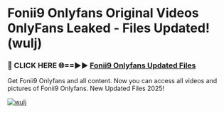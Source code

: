 # Fonii9 Onlyfans Original Videos 0nlyFans Leaked - Files Updated! (wulj)

<h3>🔴 CLICK HERE 🌐==►► <a href="https://tinyurl.com/ehrbuxhb" rel="nofollow">Fonii9 Onlyfans Updated Files</a></h3>

Get Fonii9 Onlyfans and all content. Now you can access all videos and pictures of Fonii9 Onlyfans. New Updated Files 2025!

[![wulj](https://i.imgur.com/lVYEuWS.gif)](https://tinyurl.com/ehrbuxhb)
